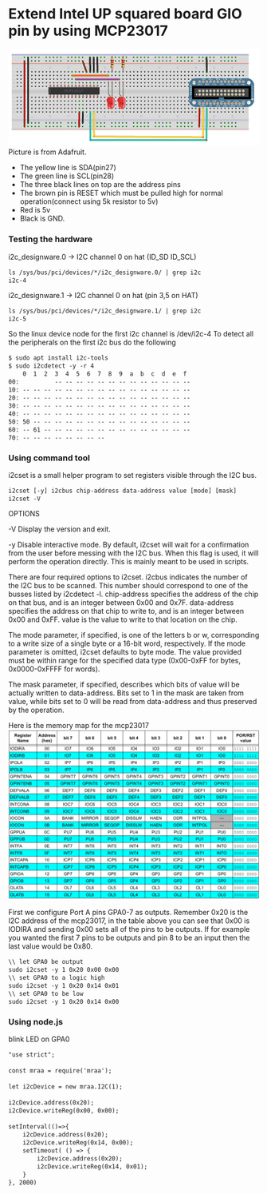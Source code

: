 # Extend Intel UP squared board GIO pin by using MCP23017
![connection](https://github.com/Yang-Yanxiang/Intel-UP-Squared-IO-extension/blob/master/connection.jpg)
Picture is from Adafruit.
* The yellow line is SDA(pin27)
* The green line is SCL(pin28)
* The three black lines on top are the address pins
* The brown pin is RESET which must be pulled high for normal operation(connect using 5k resistor to 5v)
* Red is 5v
* Black is GND.

### Testing the hardware

i2c_designware.0 -> I2C channel 0 on hat (ID_SD ID_SCL)
```
ls /sys/bus/pci/devices/*/i2c_designware.0/ | grep i2c
i2c-4
```
i2c_designware.1 -> I2C channel 0 on hat (pin 3,5 on HAT)
```
ls /sys/bus/pci/devices/*/i2c_designware.1/ | grep i2c
i2c-5
```
So the linux device node for the first i2c channel is /dev/i2c-4
To detect all the peripherals on the first i2c bus do the following
```
$ sudo apt install i2c-tools
$ sudo i2cdetect -y -r 4
    0  1  2  3  4  5  6  7  8  9  a  b  c  d  e  f
00:          -- -- -- -- -- -- -- -- -- -- -- -- -- 
10: -- -- -- -- -- -- -- -- -- -- -- -- -- -- -- -- 
20: -- -- -- -- -- -- -- -- -- -- -- -- -- -- -- -- 
30: -- -- -- -- -- -- -- -- -- -- -- -- -- -- -- -- 
40: -- -- -- -- -- -- -- -- -- -- -- -- -- -- -- -- 
50: 50 -- -- -- -- -- -- -- -- -- -- -- -- -- -- -- 
60: -- 61 -- -- -- -- -- -- -- -- -- -- -- -- -- -- 
70: -- -- -- -- -- -- -- --
```

### Using command tool
i2cset is a small helper program to set registers visible through the I2C bus.
```
i2cset [-y] i2cbus chip-address data-address value [mode] [mask]
i2cset -V
```
OPTIONS

-V Display the version and exit.

-y Disable interactive mode. By default, i2cset will wait for a confirmation from the user before messing with the I2C bus. When this flag is used, it will perform the operation directly. This is mainly meant to be used in scripts.

There are four required options to i2cset. i2cbus indicates the number of the I2C bus to be scanned. This number should correspond to one of the busses listed by i2cdetect -l. chip-address specifies the address of the chip on that bus, and is an integer between 0x00 and 0x7F. data-address specifies the address on that chip to write to, and is an integer between 0x00 and 0xFF. value is the value to write to that location on the chip.

The mode parameter, if specified, is one of the letters b or w, corresponding to a write size of a single byte or a 16-bit word, respectively. If the mode parameter is omitted, i2cset defaults to byte mode. The value provided must be within range for the specified data type (0x00-0xFF for bytes, 0x0000-0xFFFF for words).

The mask parameter, if specified, describes which bits of value will be actually written to data-address. Bits set to 1 in the mask are taken from value, while bits set to 0 will be read from data-address and thus preserved by the operation.

Here is the memory map for the mcp23017
![MCP23017memory_map](https://github.com/Yang-Yanxiang/Intel-UP-Squared-IO-extension/blob/master/mcp23017_mm.png)

First we configure Port A pins GPA0-7 as outputs. Remember 0x20 is the I2C address of the mcp23017, in the table above you can see that 0x00 is IODIRA and sending 0x00 sets all of the pins to be outputs. If for example you wanted the first 7 pins to be outputs and pin 8 to be an input then the last value would be 0x80.
```
\\ let GPA0 be output
sudo i2cset -y 1 0x20 0x00 0x00
\\ set GPA0 to a logic high
sudo i2cset -y 1 0x20 0x14 0x01
\\ set GPA0 to be low
sudo i2cset -y 1 0x20 0x14 0x00
```
### Using node.js
blink LED on GPA0
```
"use strict";

const mraa = require('mraa');

let i2cDevice = new mraa.I2C(1);

i2cDevice.address(0x20);
i2cDevice.writeReg(0x00, 0x00);

setInterval(()=>{
    i2cDevice.address(0x20);
    i2cDevice.writeReg(0x14, 0x00);
    setTimeout( () => {
        i2cDevice.address(0x20);
        i2cDevice.writeReg(0x14, 0x01);
    }
}, 2000)
```
